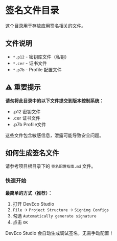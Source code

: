 # 签名文件目录

这个目录用于存放应用签名相关的文件。

## 文件说明

- `*.p12` - 密钥库文件（私钥）
- `*.cer` - 证书文件
- `*.p7b` - Profile 配置文件

## ⚠️ 重要提示

**请勿将此目录中的以下文件提交到版本控制系统：**
- .p12 密钥文件
- .cer 证书文件
- .p7b Profile文件

这些文件包含敏感信息，泄露可能导致安全问题。

## 如何生成签名文件

请参考项目根目录下的 `签名配置指南.md` 文件。

### 快速开始

**最简单的方式（推荐）：**

1. 打开 DevEco Studio
2. `File` → `Project Structure` → `Signing Configs`
3. 勾选 `Automatically generate signature`
4. 点击 `OK`

DevEco Studio 会自动生成调试签名，无需手动配置！



